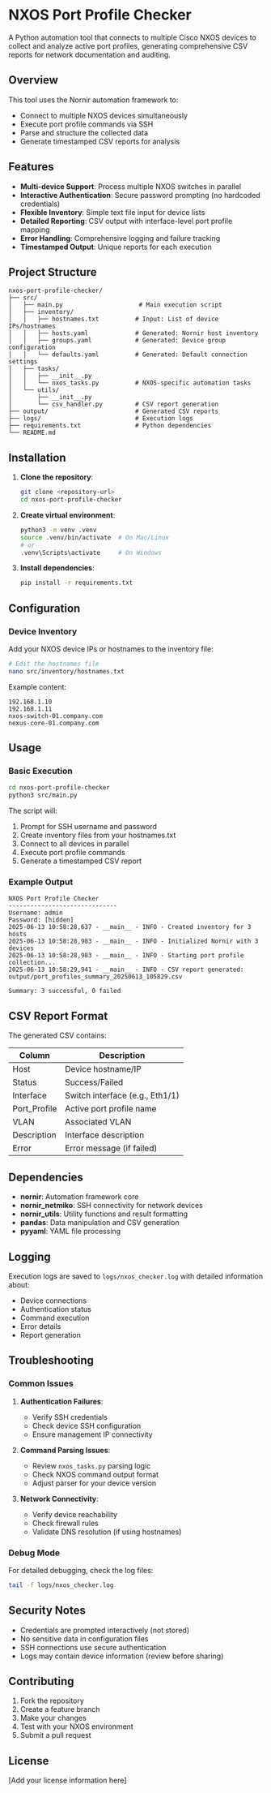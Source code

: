 # NXOS Port Profile Checker

A Python automation tool that connects to multiple Cisco NXOS devices to collect and analyze active port profiles, generating comprehensive CSV reports for network documentation and auditing.

## Overview

This tool uses the Nornir automation framework to:
- Connect to multiple NXOS devices simultaneously
- Execute port profile commands via SSH
- Parse and structure the collected data
- Generate timestamped CSV reports for analysis

## Features

- **Multi-device Support**: Process multiple NXOS switches in parallel
- **Interactive Authentication**: Secure password prompting (no hardcoded credentials)
- **Flexible Inventory**: Simple text file input for device lists
- **Detailed Reporting**: CSV output with interface-level port profile mapping
- **Error Handling**: Comprehensive logging and failure tracking
- **Timestamped Output**: Unique reports for each execution

## Project Structure

```
nxos-port-profile-checker/
├── src/
│   ├── main.py                     # Main execution script
│   ├── inventory/
│   │   ├── hostnames.txt          # Input: List of device IPs/hostnames
│   │   ├── hosts.yaml             # Generated: Nornir host inventory
│   │   ├── groups.yaml            # Generated: Device group configuration
│   │   └── defaults.yaml          # Generated: Default connection settings
│   ├── tasks/
│   │   ├── __init__.py
│   │   └── nxos_tasks.py          # NXOS-specific automation tasks
│   └── utils/
│       ├── __init__.py
│       └── csv_handler.py         # CSV report generation
├── output/                        # Generated CSV reports
├── logs/                          # Execution logs
├── requirements.txt               # Python dependencies
└── README.md
```

## Installation

1. **Clone the repository**:
   ```bash
   git clone <repository-url>
   cd nxos-port-profile-checker
   ```

2. **Create virtual environment**:
   ```bash
   python3 -m venv .venv
   source .venv/bin/activate  # On Mac/Linux
   # or
   .venv\Scripts\activate     # On Windows
   ```

3. **Install dependencies**:
   ```bash
   pip install -r requirements.txt
   ```

## Configuration

### Device Inventory

Add your NXOS device IPs or hostnames to the inventory file:

```bash
# Edit the hostnames file
nano src/inventory/hostnames.txt
```

Example content:
```
192.168.1.10
192.168.1.11
nxos-switch-01.company.com
nexus-core-01.company.com
```

## Usage

### Basic Execution

```bash
cd nxos-port-profile-checker
python3 src/main.py
```

The script will:
1. Prompt for SSH username and password
2. Create inventory files from your hostnames.txt
3. Connect to all devices in parallel
4. Execute port profile commands
5. Generate a timestamped CSV report

### Example Output

```
NXOS Port Profile Checker
------------------------------
Username: admin
Password: [hidden]
2025-06-13 10:58:28,637 - __main__ - INFO - Created inventory for 3 hosts
2025-06-13 10:58:28,983 - __main__ - INFO - Initialized Nornir with 3 devices
2025-06-13 10:58:28,983 - __main__ - INFO - Starting port profile collection...
2025-06-13 10:58:29,941 - __main__ - INFO - CSV report generated: output/port_profiles_summary_20250613_105829.csv

Summary: 3 successful, 0 failed
```

## CSV Report Format

The generated CSV contains:

| Column | Description |
|--------|-------------|
| Host | Device hostname/IP |
| Status | Success/Failed |
| Interface | Switch interface (e.g., Eth1/1) |
| Port_Profile | Active port profile name |
| VLAN | Associated VLAN |
| Description | Interface description |
| Error | Error message (if failed) |

## Dependencies

- **nornir**: Automation framework core
- **nornir_netmiko**: SSH connectivity for network devices
- **nornir_utils**: Utility functions and result formatting
- **pandas**: Data manipulation and CSV generation
- **pyyaml**: YAML file processing

## Logging

Execution logs are saved to `logs/nxos_checker.log` with detailed information about:
- Device connections
- Authentication status
- Command execution
- Error details
- Report generation

## Troubleshooting

### Common Issues

1. **Authentication Failures**:
   - Verify SSH credentials
   - Check device SSH configuration
   - Ensure management IP connectivity

2. **Command Parsing Issues**:
   - Review `nxos_tasks.py` parsing logic
   - Check NXOS command output format
   - Adjust parser for your device version

3. **Network Connectivity**:
   - Verify device reachability
   - Check firewall rules
   - Validate DNS resolution (if using hostnames)

### Debug Mode

For detailed debugging, check the log files:
```bash
tail -f logs/nxos_checker.log
```

## Security Notes

- Credentials are prompted interactively (not stored)
- No sensitive data in configuration files
- SSH connections use secure authentication
- Logs may contain device information (review before sharing)

## Contributing

1. Fork the repository
2. Create a feature branch
3. Make your changes
4. Test with your NXOS environment
5. Submit a pull request

## License

[Add your license information here]